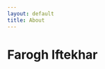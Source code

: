 ```yaml
---
layout: default
title: About
---
```


<div class="post">
	<h1 class="pageTitle">Farogh Iftekhar</h1>
	<img src="{{ '/assets/img/error.jpg' | prepend: site.baseurl }}" alt="">
</div>
